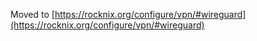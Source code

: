 Moved to [https://rocknix.org/configure/vpn/#wireguard](https://rocknix.org/configure/vpn/#wireguard)